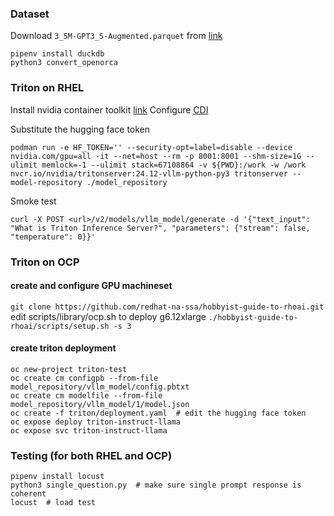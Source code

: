 ### Dataset

Download `3_5M-GPT3_5-Augmented.parquet` from [link](https://huggingface.co/datasets/Open-Orca/OpenOrca)

```
pipenv install duckdb
python3 convert_openorca
```

### Triton on RHEL

Install nvidia container toolkit [link](https://docs.nvidia.com/datacenter/cloud-native/container-toolkit/latest/install-guide.html#installing-with-yum-or-dnf)
Configure [CDI](https://docs.nvidia.com/datacenter/cloud-native/container-toolkit/latest/cdi-support.html#generating-a-cdi-specification)

Substitute the hugging face token

```
podman run -e HF_TOKEN='' --security-opt=label=disable --device nvidia.com/gpu=all -it --net=host --rm -p 8001:8001 --shm-size=1G --ulimit memlock=-1 --ulimit stack=67108864 -v ${PWD}:/work -w /work nvcr.io/nvidia/tritonserver:24.12-vllm-python-py3 tritonserver --model-repository ./model_repository
```

Smoke test

```
curl -X POST <url>/v2/models/vllm_model/generate -d '{"text_input": "What is Triton Inference Server?", "parameters": {"stream": false, "temperature": 0}}'
```


### Triton on OCP

#### create and configure GPU machineset
`git clone https://github.com/redhat-na-ssa/hobbyist-guide-to-rhoai.git`
edit scripts/library/ocp.sh to deploy g6.12xlarge
`./hobbyist-guide-to-rhoai/scripts/setup.sh -s 3`

#### create triton deployment
```
oc new-project triton-test
oc create cm configpb --from-file model_repository/vllm_model/config.pbtxt 
oc create cm modelfile --from-file model_repository/vllm_model/1/model.json 
oc create -f triton/deployment.yaml  # edit the hugging face token
oc expose deploy triton-instruct-llama
oc expose svc triton-instruct-llama 
```

### Testing (for both RHEL and OCP)
```
pipenv install locust
python3 single_question.py  # make sure single prompt response is coherent
locust	# load test
```

